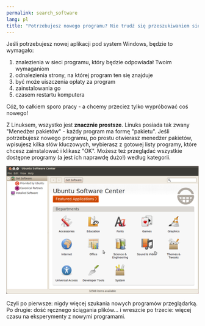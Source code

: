 ```yaml
---
permalink: search_software
lang: pl
title: "Potrzebujesz nowego programu? Nie trudź się przeszukiwaniem sieci! Linuks zrobi to za Ciebie"
---
```


Jeśli potrzebujesz nowej aplikacji pod system Windows, będzie to wymagało:

<ol>
<li>znalezienia w sieci programu, który będzie odpowiadał Twoim wymaganiom</li>
<li>odnalezienia strony, na której program ten się znajduje</li>
<li>być może uiszczenia opłaty za program</li>
<li>zainstalowania go</li>
<li>czasem restartu komputera</li>
</ol>

Cóż, to całkiem sporo pracy - a chcemy przeciez tylko wypróbować coś nowego!

Z Linuksem, wszystko jest <b>znacznie prostsze</b>. Linuks posiada
tak zwany "Menedżer pakietów" - każdy program ma formę "pakietu". Jeśli
potrzebujesz nowego programu, po prostu otwierasz menedżer pakietów,
wpisujesz kilka słów kluczowych, wybierasz z gotowej listy programy, które
chcesz zainstalować i klikasz "OK". Możesz też przeglądać wszystkie dostępne
programy (a jest ich naprawdę dużo!) według kategorii.

<img src="/img/synaptic.png" />

Czyli po pierwsze: nigdy więcej szukania nowych programów przeglądarką. Po drugie:
dość ręcznego ściągania plików... i wreszcie po trzecie: więcej czasu na eksperymenty
z nowymi programami.





